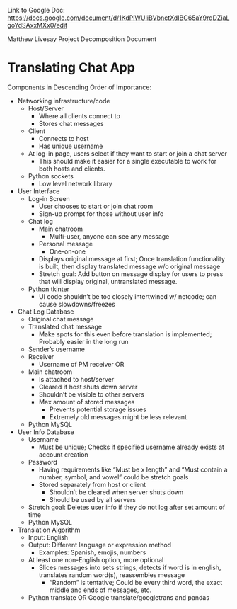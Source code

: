 Link to Google Doc: https://docs.google.com/document/d/1KdPiWUIiBVbnctXdIBG65aY9rqDZiaLgoYdSAxxMXx0/edit


Matthew Livesay
Project Decomposition Document

# Translating Chat App
Components in Descending Order of Importance:
 - Networking infrastructure/code
   - Host/Server
     - Where all clients connect to
     - Stores chat messages
   - Client
     - Connects to host
     - Has unique username
   - At log-in page, users select if they want to start or join a chat server
     - This should make it easier for a single executable to work for both hosts and clients.
   - Python sockets
     - Low level network library
 - User Interface
   - Log-in Screen
     - User chooses to start or join chat room
     - Sign-up prompt for those without user info
   - Chat log
     - Main chatroom
       - Multi-user, anyone can see any message
     - Personal message
       - One-on-one
     - Displays original message at first; Once translation functionality is built, then display translated message w/o original message
     - Stretch goal: Add button on message display for users to press that will display original, untranslated message.
   - Python tkinter
     - UI code shouldn’t be too closely intertwined w/ netcode; can cause slowdowns/freezes
 - Chat Log Database
   - Original chat message
   - Translated chat message
     - Make spots for this even before translation is implemented; Probably easier in the long run
   - Sender’s username
   - Receiver
     - Username of PM receiver OR
   - Main chatroom
     - Is attached to host/server
     - Cleared if host shuts down server
     - Shouldn’t be visible to other servers
     - Max amount of stored messages 
       - Prevents potential storage issues
       - Extremely old messages might be less relevant
   - Python MySQL
 - User Info Database
   - Username
     - Must be unique; Checks if specified username already exists at account creation
   - Password
     - Having requirements like “Must be x length” and “Must contain a number, symbol, and vowel” could be stretch goals
     - Stored separately from host or client
       - Shouldn’t be cleared when server shuts down
       - Should be used by all servers
   - Stretch goal: Deletes user info if they do not log after set amount of time
   - Python MySQL
 - Translation Algorithm
   - Input: English
   - Output: Different language or expression method
     - Examples: Spanish, emojis, numbers
   - At least one non-English option, more optional
     - Slices messages into sets strings, detects if word is in english, translates random word(s), reassembles message
       - “Random” is tentative; Could be every third word, the exact middle and ends of messages, etc.
   - Python translate OR Google translate/googletrans and pandas

